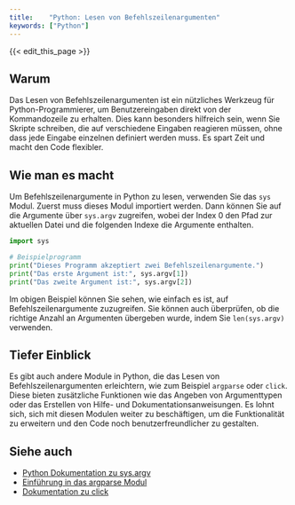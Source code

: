 ```yaml
---
title:    "Python: Lesen von Befehlszeilenargumenten"
keywords: ["Python"]
---
```


{{< edit_this_page >}}

## Warum

Das Lesen von Befehlszeilenargumenten ist ein nützliches Werkzeug für Python-Programmierer, um Benutzereingaben direkt von der Kommandozeile zu erhalten. Dies kann besonders hilfreich sein, wenn Sie Skripte schreiben, die auf verschiedene Eingaben reagieren müssen, ohne dass jede Eingabe einzelnen definiert werden muss. Es spart Zeit und macht den Code flexibler.

## Wie man es macht

Um Befehlszeilenargumente in Python zu lesen, verwenden Sie das `sys` Modul. Zuerst muss dieses Modul importiert werden. Dann können Sie auf die Argumente über `sys.argv` zugreifen, wobei der Index 0 den Pfad zur aktuellen Datei und die folgenden Indexe die Argumente enthalten.

```Python
import sys

# Beispielprogramm
print("Dieses Programm akzeptiert zwei Befehlszeilenargumente.")
print("Das erste Argument ist:", sys.argv[1])
print("Das zweite Argument ist:", sys.argv[2])
```

Im obigen Beispiel können Sie sehen, wie einfach es ist, auf Befehlszeilenargumente zuzugreifen. Sie können auch überprüfen, ob die richtige Anzahl an Argumenten übergeben wurde, indem Sie `len(sys.argv)` verwenden.

## Tiefer Einblick

Es gibt auch andere Module in Python, die das Lesen von Befehlszeilenargumenten erleichtern, wie zum Beispiel `argparse` oder `click`. Diese bieten zusätzliche Funktionen wie das Angeben von Argumenttypen oder das Erstellen von Hilfe- und Dokumentationsanweisungen. Es lohnt sich, sich mit diesen Modulen weiter zu beschäftigen, um die Funktionalität zu erweitern und den Code noch benutzerfreundlicher zu gestalten.

## Siehe auch

- [Python Dokumentation zu sys.argv](https://docs.python.org/3/library/sys.html#sys.argv)
- [Einführung in das argparse Modul](https://realpython.com/command-line-interfaces-python-argparse/)
- [Dokumentation zu click](https://click.palletsprojects.com/en/8.0.x/)